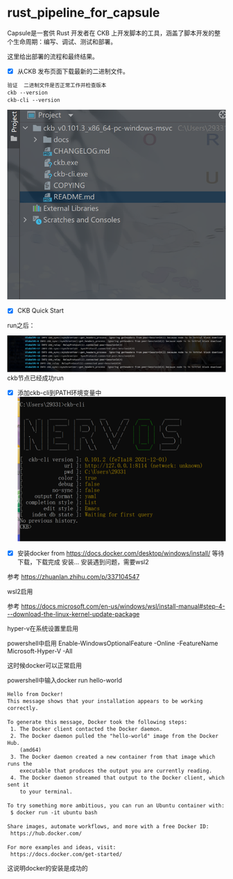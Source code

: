 # rust_pipeline_for_capsule

Capsule是一套供 Rust 开发者在 CKB 上开发脚本的工具，涵盖了脚本开发的整个生命周期：编写、调试、测试和部署。

这里给出部署的流程和最终结果。

* [x]  从CKB 发布页面下载最新的二进制文件。

```txt
验证  二进制文件是否正常工作并检查版本
ckb --version 
ckb-cli --version
```

![img1](./img1.png)

* [x] CKB Quick Start

run之后：

![img2](./img2.png)
ckb节点已经成功run

* [x] 添加ckb-cli到PATH环境变量中
![img3](./img3.png)

* [x] 安装docker
from https://docs.docker.com/desktop/windows/install/
等待下载，下载完成
安装...
安装遇到问题，需要wsl2 

参考 https://zhuanlan.zhihu.com/p/337104547

wsl2启用

参考
https://docs.microsoft.com/en-us/windows/wsl/install-manual#step-4---download-the-linux-kernel-update-package


hyper-v在系统设置里启用

powershell中启用
Enable-WindowsOptionalFeature -Online -FeatureName Microsoft-Hyper-V -All

这时候docker可以正常启用

powershell中输入docker run hello-world

```
Hello from Docker!
This message shows that your installation appears to be working correctly.

To generate this message, Docker took the following steps:
 1. The Docker client contacted the Docker daemon.
 2. The Docker daemon pulled the "hello-world" image from the Docker Hub.
    (amd64)
 3. The Docker daemon created a new container from that image which runs the
    executable that produces the output you are currently reading.
 4. The Docker daemon streamed that output to the Docker client, which sent it
    to your terminal.

To try something more ambitious, you can run an Ubuntu container with:
 $ docker run -it ubuntu bash

Share images, automate workflows, and more with a free Docker ID:
 https://hub.docker.com/

For more examples and ideas, visit:
 https://docs.docker.com/get-started/
```

这说明docker的安装是成功的
